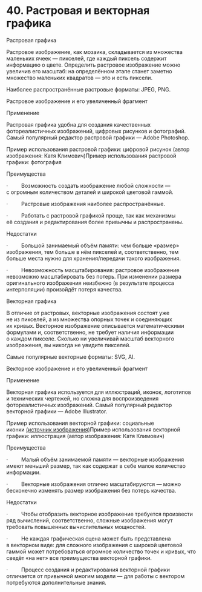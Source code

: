 # 40. Растровая и векторная графика

Растровая графика

Растровое изображение, как мозаика, складывается из множества маленьких ячеек — пикселей, где каждый пиксель содержит информацию о цвете. Определить растровое изображение можно увеличив его масштаб: на определённом этапе станет заметно множество маленьких квадратов — это и есть пиксели.

Наиболее распространённые растровые форматы: JPEG, PNG.

Растровое изображение и его увеличенный фрагмент

Применение

Растровая графика удобна для создания качественных фотореалистичных изображений, цифровых рисунков и фотографий. Самый популярный редактор растровой графики — Adobe Photoshop.

Пример использования растровой графики: цифровой рисунок (автор изображения: Катя Климович)Пример использования растровой графики: фотография

Преимущества

·         Возможность создать изображение любой сложности — с огромным количеством деталей и широкой цветовой гаммой.

·         Растровые изображения наиболее распространённые.

·         Работать с растровой графикой проще, так как механизмы её создания и редактирования более привычны и распространены.

Недостатки

·         Большой занимаемый объём памяти: чем больше «размер» изображения, тем больше в нём пикселей и, соответственно, тем больше места нужно для хранения/передачи такого изображения.

·         Невозможность масштабирования: растровое изображение невозможно масштабировать без потерь. При изменении размера оригинального изображения неизбежно (в результате процесса интерполяции) произойдёт потеря качества.

Векторная графика

В отличие от растровых, векторные изображения состоят уже не из пикселей, а из множества опорных точек и соединяющих их кривых. Векторное изображение описывается математическими формулами и, соответственно, не требует наличия информации о каждом пикселе. Сколько ни увеличивай масштаб векторного изображения, вы никогда не увидите пикселей.

Самые популярные векторные форматы: SVG, AI.

Векторное изображение и его увеличенный фрагмент

Применение

Векторная графика используется для иллюстраций, иконок, логотипов и технических чертежей, но сложна для воспроизведения фотореалистичных изображений. Самый популярный редактор векторной графики — Adobe Illustrator.

Пример использования векторной графики: социальные иконки [(источник изображения)](https://htmlacademy.ru/blog/html/MacKenzie%20www.freevector.com/social-websites-icons)Пример использования векторной графики: иллюстрация (автор изображения: Катя Климович)

Преимущества

·         Малый объём занимаемой памяти — векторные изображения имеют меньший размер, так как содержат в себе малое количество информации.

·         Векторные изображения отлично масштабируются — можно бесконечно изменять размер изображения без потерь качества.

Недостатки

·         Чтобы отобразить векторное изображение требуется произвести ряд вычислений, соответственно, сложные изображения могут требовать повышенных вычислительных мощностей.

·         Не каждая графическая сцена может быть представлена в векторном виде: для сложного изображения с широкой цветовой гаммой может потребоваться огромное количество точек и кривых, что сведёт «на нет» все преимущества векторной графики.

·         Процесс создания и редактирования векторной графики отличается от привычной многим модели — для работы с вектором потребуются дополнительные знания.